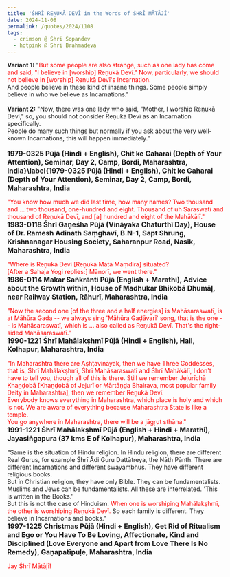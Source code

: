 ```yaml
---
title: 'ŚHRĪ REṆUKĀ DEVĪ in the Words of ŚHRĪ MĀTĀJĪ'
date: 2024-11-08
permalink: /quotes/2024/1108
tags:
  - crimson @ Shri Sopandev
  - hotpink @ Shri Brahmadeva
---
```


<div class="para-divider"></div>

<p>
<b>Variant 1:</b>
"<font color="red">But some people are also strange, such as one lady has come and said, "I believe in [worship] Reṇukā Devī." Now, particularly, we should not believe in [worship] Reṇukā Devī's Incarnation.</font><br>
And people believe in these kind of insane things. Some people simply believe in who we believe as Incarnations."<br>
<br>
<b>Variant 2:</b>
"Now, there was one lady who said, "Mother, I worship Reṇukā Devī," so, you should not consider Reṇukā Devī as an Incarnation specifically.<br>
People do many such things but normally if you ask about the very well-known Incarnations, this will happen immediately."<br>
</font><br>
<font size="+0"><b>1979-0325 Pūjā (Hindi + English), Chit ke Gaharai (Depth of Your Attention), Seminar, Day 2, Camp, Bordi, Maharashtra, India}\label{1979-0325 Pūjā (Hindi + English), Chit ke Gaharai (Depth of Your Attention), Seminar, Day 2, Camp, Bordi, Maharashtra, India</b></font>
</p>

<div class="para-divider"></div>

<p>
<font color="red">"You know how much we did last time, how many names? Two thousand and ... two thousand, one-hundred and eight. Thousand of uh Saraswatī and thousand of Reṇukā Devī, and [a] hundred and eight of the Mahākālī."</font><br>
<font size="+0"><b>1983-0118 Śhrī Gaṇeśha Pūjā (Vināyaka Chaturthī Day), House of Dr. Ramesh Adinath Saṃghavī, B.N-1, Sapt Shrung, Krishnanagar Housing Society, Saharanpur Road, Nasik, Maharashtra, India</b></font>
</p>

<div class="para-divider"></div>

<p>
<font color="red">"Where is Reṇukā Devī [Reṇukā Mātā Maṃdira] situated?<br>
[After a Sahaja Yogi replies:] Mānorī, we went there."</font><br>
<font size="+0"><b>1986-0114 Makar Saṅkrānti Pūjā (English + Marathi), Advice about the Growth within, House of Madhukar Bhikobā Dhumāḷ, near Railway Station, Rāhurī, Maharashtra, India</b></font>
</p>

<div class="para-divider"></div>

<p>
<font color="red">"Now the second one [of the three and a half energies] is Mahāsaraswatī, is at Māhūra Gaḍa -- we always sing 'Māhūra Gaḍāvarī' song, that is the one -- is Mahāsaraswatī, which is ... also called as Reṇukā Devī. That's the right-sided Mahāsaraswatī."</font><br>
<font size="+0"><b>1990-1221 Śhrī Mahālakṣhmī Pūjā (Hindi + English), Hall, Kolhapur, Maharashtra, India</b></font>
</p>

<div class="para-divider"></div>

<p>
<font color="red">"In Maharashtra there are Aṣhṭavināyak, then we have Three Goddesses, that is, Śhrī Mahālakṣhmī, Śhrī Mahāsaraswatī and Śhrī Mahākālī, I don't have to tell you, though all of this is there. Still we remember Jejurīchā Khaṇḍobā [Khaṇḍobā of Jejurī or Mārtāṇḍa Bhairava, most popular family Deity in Maharashtra], then we remember Reṇukā Devī.<br>
Everybody knows everything in Maharashtra, which place is holy and which is not. We are aware of everything because Maharashtra State is like a temple.<br>
You go anywhere in Maharashtra, there will be a jāgṛut sthāna."</font><br>
<font size="+0"><b>1991-1221 Śhrī Mahālakṣhmī Pūjā (English + Hindi + Marathi), Jayasiṅgapura (37 kms E of Kolhapur), Maharashtra, India</b></font>
</p>

<div class="para-divider"></div>

<p>
"Same is the situation of Hindu religion. In Hindu religion, there are different Real Gurus, for example Śhrī Ādi Guru Dattātreya, the Nāth Pānth. There are different Incarnations and different swayambhus. They have different religious books.<br>
But in Christian religion, they have only Bible. They can be fundamentalists. Muslims and Jews can be fundamentalists. All these are interrelated. 'This is written in the Books.'<br>
But this is not the case of Hinduism. <font color="red">When one is worshiping Mahālakṣhmī, the other is worshiping Reṇukā Devī.</font> So each family is different. They believe in Incarnations and books."<br>
<font size="+0"><b>1997-1225 Christmas Pūjā (Hindi + English), Get Rid of Ritualism and Ego or You Have To Be Loving, Affectionate, Kind and Disciplined (Love Everyone and Apart from Love There Is No Remedy), Gaṇapatīpuḷe, Maharashtra, India</b></font>
</p>

<div class="para-divider"></div>

<p style="color:red;">Jay Śhrī Mātājī!<br></p>